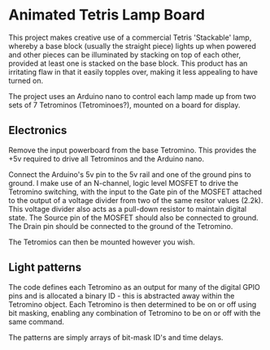 # Animated Tetris Lamp Board

This project makes creative use of a commercial Tetris 'Stackable' lamp, whereby a base block (usually the straight piece) lights up when powered and other pieces can be illuminated by stacking on top of each other, provided at least one is stacked on the base block. This product has an irritating flaw in that it easily topples over, making it less appealing to have turned on.

The project uses an Arduino nano to control each lamp made up from two sets of 7 Tetrominos (Tetrominoes?), mounted on a board for display. 

## Electronics

Remove the input powerboard from the base Tetromino. This provides the +5v required to drive all Tetrominos and the Arduino nano.

Connect the Arduino's 5v pin to the 5v rail and one of the ground pins to ground. I make use of an N-channel, logic level MOSFET to drive the Tetromino switching, with the input to the Gate pin of the MOSFET attached to the output of a voltage divider from two of the same resitor values (2.2k). This voltage divider also acts as a pull-down resistor to maintain digital state. The Source pin of the MOSFET should also be connected to ground. The Drain pin should be connected to the ground of the Tetromino.

The Tetromios can then be mounted however you wish.

## Light patterns

The code defines each Tetromino as an output for many of the digital GPIO pins and is allocated a binary ID - this is abstracted away within the Tetromino object. Each Tetromino is then determined to be on or off using bit masking, enabling any combination of Tetromino to be on or off with the same command.

The patterns are simply arrays of bit-mask ID's and time delays.